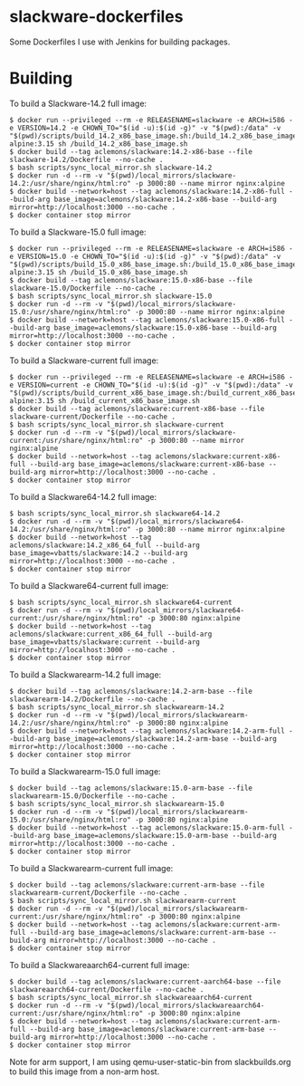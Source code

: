 slackware-dockerfiles
=====================

Some Dockerfiles I use with Jenkins for building packages.

# Building

To build a Slackware-14.2 full image:

    $ docker run --privileged --rm -e RELEASENAME=slackware -e ARCH=i586 -e VERSION=14.2 -e CHOWN_TO="$(id -u):$(id -g)" -v "$(pwd):/data" -v "$(pwd)/scripts/build_14.2_x86_base_image.sh:/build_14.2_x86_base_image.sh" alpine:3.15 sh /build_14.2_x86_base_image.sh
    $ docker build --tag aclemons/slackware:14.2-x86-base --file slackware-14.2/Dockerfile --no-cache .
    $ bash scripts/sync_local_mirror.sh slackware-14.2
    $ docker run -d --rm -v "$(pwd)/local_mirrors/slackware-14.2:/usr/share/nginx/html:ro" -p 3000:80 --name mirror nginx:alpine
    $ docker build --network=host --tag aclemons/slackware:14.2-x86-full --build-arg base_image=aclemons/slackware:14.2-x86-base --build-arg mirror=http://localhost:3000 --no-cache .
    $ docker container stop mirror

To build a Slackware-15.0 full image:

    $ docker run --privileged --rm -e RELEASENAME=slackware -e ARCH=i586 -e VERSION=15.0 -e CHOWN_TO="$(id -u):$(id -g)" -v "$(pwd):/data" -v "$(pwd)/scripts/build_15.0_x86_base_image.sh:/build_15.0_x86_base_image.sh" alpine:3.15 sh /build_15.0_x86_base_image.sh
    $ docker build --tag aclemons/slackware:15.0-x86-base --file slackware-15.0/Dockerfile --no-cache .
    $ bash scripts/sync_local_mirror.sh slackware-15.0
    $ docker run -d --rm -v "$(pwd)/local_mirrors/slackware-15.0:/usr/share/nginx/html:ro" -p 3000:80 --name mirror nginx:alpine
    $ docker build --network=host --tag aclemons/slackware:15.0-x86-full --build-arg base_image=aclemons/slackware:15.0-x86-base --build-arg mirror=http://localhost:3000 --no-cache .
    $ docker container stop mirror

To build a Slackware-current full image:

    $ docker run --privileged --rm -e RELEASENAME=slackware -e ARCH=i586 -e VERSION=current -e CHOWN_TO="$(id -u):$(id -g)" -v "$(pwd):/data" -v "$(pwd)/scripts/build_current_x86_base_image.sh:/build_current_x86_base_image.sh" alpine:3.15 sh /build_current_x86_base_image.sh
    $ docker build --tag aclemons/slackware:current-x86-base --file slackware-current/Dockerfile --no-cache .
    $ bash scripts/sync_local_mirror.sh slackware-current
    $ docker run -d --rm -v "$(pwd)/local_mirrors/slackware-current:/usr/share/nginx/html:ro" -p 3000:80 --name mirror nginx:alpine
    $ docker build --network=host --tag aclemons/slackware:current-x86-full --build-arg base_image=aclemons/slackware:current-x86-base --build-arg mirror=http://localhost:3000 --no-cache .
    $ docker container stop mirror

To build a Slackware64-14.2 full image:

    $ bash scripts/sync_local_mirror.sh slackware64-14.2
    $ docker run -d --rm -v "$(pwd)/local_mirrors/slackware64-14.2:/usr/share/nginx/html:ro" -p 3000:80 --name mirror nginx:alpine
    $ docker build --network=host --tag aclemons/slackware:14.2_x86_64_full --build-arg base_image=vbatts/slackware:14.2 --build-arg mirror=http://localhost:3000 --no-cache .
    $ docker container stop mirror

To build a Slackware64-current full image:

    $ bash scripts/sync_local_mirror.sh slackware64-current
    $ docker run -d --rm -v "$(pwd)/local_mirrors/slackware64-current:/usr/share/nginx/html:ro" -p 3000:80 nginx:alpine
    $ docker build --network=host --tag aclemons/slackware:current_x86_64_full --build-arg base_image=vbatts/slackware:current --build-arg mirror=http://localhost:3000 --no-cache .
    $ docker container stop mirror

To build a Slackwarearm-14.2 full image:

    $ docker build --tag aclemons/slackware:14.2-arm-base --file slackwarearm-14.2/Dockerfile --no-cache .
    $ bash scripts/sync_local_mirror.sh slackwarearm-14.2
    $ docker run -d --rm -v "$(pwd)/local_mirrors/slackwarearm-14.2:/usr/share/nginx/html:ro" -p 3000:80 nginx:alpine
    $ docker build --network=host --tag aclemons/slackware:14.2-arm-full --build-arg base_image=aclemons/slackware:14.2-arm-base --build-arg mirror=http://localhost:3000 --no-cache .
    $ docker container stop mirror

To build a Slackwarearm-15.0 full image:

    $ docker build --tag aclemons/slackware:15.0-arm-base --file slackwarearm-15.0/Dockerfile --no-cache .
    $ bash scripts/sync_local_mirror.sh slackwarearm-15.0
    $ docker run -d --rm -v "$(pwd)/local_mirrors/slackwarearm-15.0:/usr/share/nginx/html:ro" -p 3000:80 nginx:alpine
    $ docker build --network=host --tag aclemons/slackware:15.0-arm-full --build-arg base_image=aclemons/slackware:15.0-arm-base --build-arg mirror=http://localhost:3000 --no-cache .
    $ docker container stop mirror

To build a Slackwarearm-current full image:

    $ docker build --tag aclemons/slackware:current-arm-base --file slackwarearm-current/Dockerfile --no-cache .
    $ bash scripts/sync_local_mirror.sh slackwarearm-current
    $ docker run -d --rm -v "$(pwd)/local_mirrors/slackwarearm-current:/usr/share/nginx/html:ro" -p 3000:80 nginx:alpine
    $ docker build --network=host --tag aclemons/slackware:current-arm-full --build-arg base_image=aclemons/slackware:current-arm-base --build-arg mirror=http://localhost:3000 --no-cache .
    $ docker container stop mirror

To build a Slackwareaarch64-current full image:

    $ docker build --tag aclemons/slackware:current-aarch64-base --file slackwareaarch64-current/Dockerfile --no-cache .
    $ bash scripts/sync_local_mirror.sh slackwareaarch64-current
    $ docker run -d --rm -v "$(pwd)/local_mirrors/slackwareaarch64-current:/usr/share/nginx/html:ro" -p 3000:80 nginx:alpine
    $ docker build --network=host --tag aclemons/slackware:current-arm-full --build-arg base_image=aclemons/slackware:current-arm-base --build-arg mirror=http://localhost:3000 --no-cache .
    $ docker container stop mirror

Note for arm support, I am using qemu-user-static-bin from slackbuilds.org to build this image from a non-arm host.
